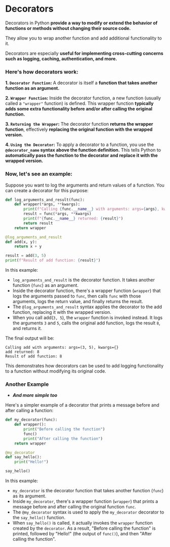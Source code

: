 # Decorators
Decorators in Python **provide a way to modify or extend the behavior of functions or methods without changing their source code.** 

They allow you to wrap another function and add additional functionality to it.

Decorators are especially **useful for implementing cross-cutting concerns such as logging, caching, authentication, and more.**

### Here's how decorators work:

**1. `Decorator Function`:** A decorator is itself a **function that takes another function as an argument.**

**2. `Wrapper Function`:** Inside the decorator function, a new function (usually called a `"wrapper"` function) is defined. This wrapper function **typically adds some extra functionality before and/or after calling the original function.**

**3. `Returning the Wrapper`:** The decorator function **returns the wrapper function**, effectively **replacing the original function with the wrapped version.**

**4. `Using the Decorator`:** To apply a decorator to a function, you use the **`@decorator_name` syntax above the function definition.** This tells Python to **automatically pass the function to the decorator and replace it with the wrapped version.**

### Now, let's see an example:

Suppose you want to log the arguments and return values of a function. You can create a decorator for this purpose:
```python
def log_arguments_and_result(func):
    def wrapper(*args, **kwargs):
        print(f"Calling {func.__name__} with arguments: args={args}, kwargs={kwargs}")
        result = func(*args, **kwargs)
        print(f"{func.__name__} returned: {result}")
        return result
    return wrapper

@log_arguments_and_result
def add(x, y):
    return x + y

result = add(3, 5)
print(f"Result of add function: {result}")
```

In this example:

- `log_arguments_and_result` is the decorator function. It takes another function (`func`) as an argument.
- Inside the decorator function, there's a wrapper function (`wrapper`) that logs the arguments passed to `func`, then calls `func` with those arguments, logs the return value, and finally returns the result.
- The `@log_arguments_and_result` syntax applies the decorator to the add function, replacing it with the wrapped version.
- When you call add(`3, 5`), the `wrapper` function is invoked instead. It logs the arguments `3` and `5`, calls the original add function, logs the result `8`, and returns it.

The final output will be:
```
Calling add with arguments: args=(3, 5), kwargs={}
add returned: 8
Result of add function: 8
```

This demonstrates how decorators can be used to add logging functionality to a function without modifying its original code.


### Another Example
- ***And more simple too***

Here's a simpler example of a decorator that prints a message before and after calling a function:
```python
def my_decorator(func):
    def wrapper():
        print("Before calling the function")
        func()
        print("After calling the function")
    return wrapper

@my_decorator
def say_hello():
    print("Hello!")

say_hello()
```

In this example:

- `my_decorator` is the decorator function that takes another function (`func`) as its argument.
- Inside `my_decorator`, there's a wrapper function (`wrapper`) that prints a message before and after calling the original function `func`.
- The `@my_decorator` syntax is used to apply the `my_decorator` decorator to the `say_hello()` function.
- When `say_hello()` is called, it actually invokes the `wrapper` function created by the `decorator`. As a result, "Before calling the function" is printed, followed by "Hello!" (the output of `func()`), and then "After calling the function".